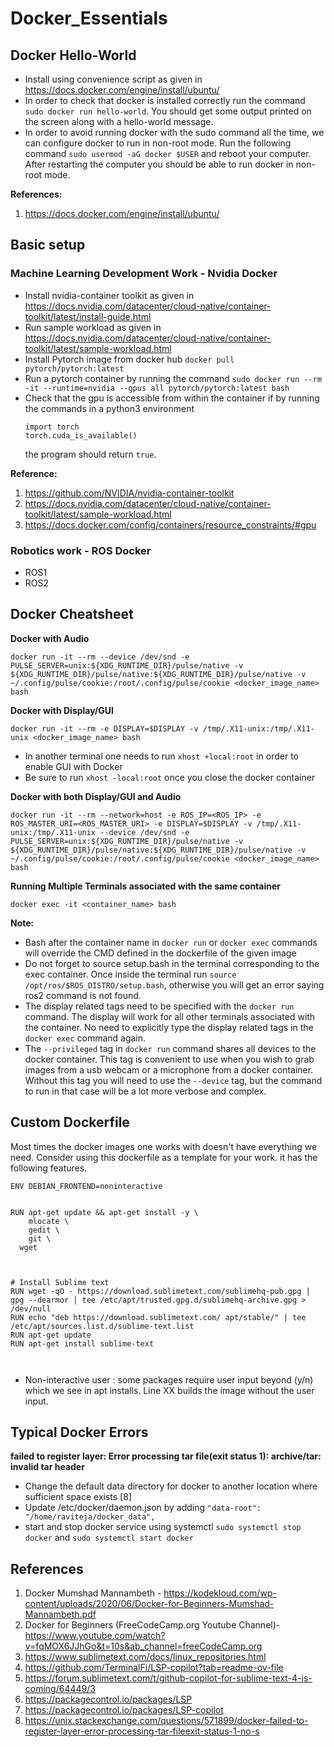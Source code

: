 # Docker_Essentials

## Docker Hello-World

- Install using convenience script as given in https://docs.docker.com/engine/install/ubuntu/
- In order to check that docker is installed correctly run the command ``sudo docker run hello-world``. You should get some output printed on the screen along with a hello-world message.
- In order to avoid running docker with the sudo command all the time, we can configure docker to run in non-root mode. Run the following command ``sudo usermod -aG docker $USER`` and reboot your computer. After restarting the computer you should be able to run docker in non-root mode.

**References:**

1) https://docs.docker.com/engine/install/ubuntu/


## Basic setup

### Machine Learning Development Work - Nvidia Docker



- Install nvidia-container toolkit as given in https://docs.nvidia.com/datacenter/cloud-native/container-toolkit/latest/install-guide.html
- Run sample workload as given in https://docs.nvidia.com/datacenter/cloud-native/container-toolkit/latest/sample-workload.html
- Install Pytorch image from docker hub ``docker pull pytorch/pytorch:latest``
- Run a pytorch container by running the command ``sudo docker run --rm -it --runtime=nvidia --gpus all pytorch/pytorch:latest bash``
- Check that the gpu is accessible from within the container if by running the commands in a python3 environment
  ```
  import torch
  torch.cuda_is_available()
  ```
  the program should return ``true``.
  


**Reference:**

1) https://github.com/NVIDIA/nvidia-container-toolkit
2) https://docs.nvidia.com/datacenter/cloud-native/container-toolkit/latest/sample-workload.html
3) https://docs.docker.com/config/containers/resource_constraints/#gpu

### Robotics work - ROS Docker

- ROS1
- ROS2

## Docker Cheatsheet

**Docker with Audio**

```docker run -it --rm --device /dev/snd -e PULSE_SERVER=unix:${XDG_RUNTIME_DIR}/pulse/native -v ${XDG_RUNTIME_DIR}/pulse/native:${XDG_RUNTIME_DIR}/pulse/native -v ~/.config/pulse/cookie:/root/.config/pulse/cookie <docker_image_name> bash```

**Docker with Display/GUI**

```docker run -it --rm -e DISPLAY=$DISPLAY -v /tmp/.X11-unix:/tmp/.X11-unix <docker_image_name> bash```

- In another terminal one needs to run ``xhost +local:root`` in order to enable GUI with Docker
- Be sure to run ``xhost -local:root`` once you close the docker container

**Docker with both Display/GUI and Audio**

```docker run -it --rm --network=host -e ROS_IP=<ROS_IP> -e ROS_MASTER_URI=<ROS_MASTER_URI> -e DISPLAY=$DISPLAY -v /tmp/.X11-unix:/tmp/.X11-unix --device /dev/snd -e PULSE_SERVER=unix:${XDG_RUNTIME_DIR}/pulse/native -v ${XDG_RUNTIME_DIR}/pulse/native:${XDG_RUNTIME_DIR}/pulse/native -v ~/.config/pulse/cookie:/root/.config/pulse/cookie <docker_image_name> bash```


**Running Multiple Terminals associated with the same container**

``docker exec -it <container_name> bash``

**Note:**
- Bash after the container name in ``docker run`` or ``docker exec`` commands will override the CMD defined in the dockerfile of the given image
- Do not forget to source setup.bash in the terminal corresponding to the exec container. Once inside the terminal run ``source /opt/ros/$ROS_DISTRO/setup.bash``, otherwise you will get an error saying ros2 command is not found.
- The display related tags need to be specified with the ``docker run`` command. The display will work for all other terminals associated with the container. No need to explicitly type the display related tags in the ``docker exec`` command again.
- The ``--privileged`` tag in ``docker run`` command shares all devices to the docker container. This tag is convenient to use when you wish to grab images from a usb webcam or a microphone from a docker container. Without this tag you will need to use the ``--device`` tag, but the command to run in that case will be a lot more verbose and complex.



## Custom Dockerfile

Most times the docker images one works with doesn't have everything we need. Consider using this dockerfile as a template for your work. it has the following features.

```
ENV DEBIAN_FRONTEND=noninteractive


RUN apt-get update && apt-get install -y \
	mlocate \
	gedit \
	git \
  wget



# Install Sublime text
RUN wget -qO - https://download.sublimetext.com/sublimehq-pub.gpg | gpg --dearmor | tee /etc/apt/trusted.gpg.d/sublimehq-archive.gpg > /dev/null
RUN echo "deb https://download.sublimetext.com/ apt/stable/" | tee /etc/apt/sources.list.d/sublime-text.list
RUN apt-get update
RUN apt-get install sublime-text



```

- Non-interactive user : some packages require user input beyond (y/n) which we see in apt installs. Line XX builds the image without the user input.

## Typical Docker Errors
**failed to register layer: Error processing tar file(exit status 1): archive/tar: invalid tar header**
- Change the default data directory for docker to another location where sufficient space exists [8]
- Update /etc/docker/daemon.json by adding ``"data-root": "/home/raviteja/docker_data",``
- start and stop docker service using systemctl ``sudo systemctl stop docker`` and ``sudo systemctl start docker``


## References

1. Docker Mumshad Mannambeth - https://kodekloud.com/wp-content/uploads/2020/06/Docker-for-Beginners-Mumshad-Mannambeth.pdf
2. Docker for Beginners (FreeCodeCamp.org Youtube Channel)- https://www.youtube.com/watch?v=fqMOX6JJhGo&t=10s&ab_channel=freeCodeCamp.org
3. https://www.sublimetext.com/docs/linux_repositories.html
4. https://github.com/TerminalFi/LSP-copilot?tab=readme-ov-file
5. https://forum.sublimetext.com/t/github-copilot-for-sublime-text-4-is-coming/64449/3
6. https://packagecontrol.io/packages/LSP
7. https://packagecontrol.io/packages/LSP-copilot
8. https://unix.stackexchange.com/questions/571899/docker-failed-to-register-layer-error-processing-tar-fileexit-status-1-no-s
